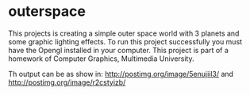 # outerspace
This projects is creating a simple outer space world with 3 planets and some graphic lighting effects.
To run this project successfully you must have the Opengl installed in your computer. This project is
part of a homework of Computer Graphics, Multimedia University.

Th output can be as show in:
http://postimg.org/image/5enujiil3/ and 
http://postimg.org/image/r2cstyizb/
